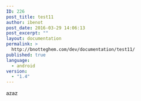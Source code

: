 ```yaml
---
ID: 226
post_title: test11
author: ibenot
post_date: 2016-03-29 14:06:13
post_excerpt: ""
layout: documentation
permalink: >
  http://bnotteghem.com/dev/documentation/test11/
published: true
language:
  - android
version:
  - "1.4"
---
```

azaz
